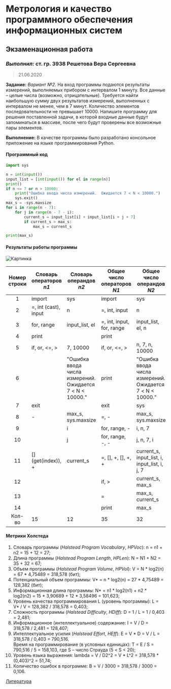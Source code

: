 # Метрология и качество программного обеспечения информационных систем

## Экзаменационная работа

### *Выполнил:* ст. гр. 3938 Решетова Вера Сергеевна

> 21.06.2020

**Задание:** *Вариант №2.* На вход программы подаются результаты измерений, выполняемых прибором с интервалом 1 минуту. Все данные – целые числа (возможно, отрицательные). Требуется найти наибольшую сумму двух результатов измерений, выполненных с интервалом не менее, чем в 7 минут. Количество элементов последовательности не превышает 10000.
Напишите программу для решения поставленной задачи, в которой входные данные будут запоминаться в массиве, после чего будут проверены все возможные пары элементов.

**Выполнение:** В качестве программы было разработано консольное приложение на языке программирования Python.

#### Программный код

```python
import sys

n = int(input())
input_list = [int(input()) for el in range(n)]
print()
if n <= 7 or n > 10000:
    print("Ошибка ввода числа измерений.  Ожидается 7 < N < 10000.")
    sys.exit()
max_s = -sys.maxsize
for i in range(n - 7):
    for j in range(n - 7 - i):
        current_s = input_list[i] + input_list[i + j + 7]
        if current_s > max_s:
            max_s = current_s

print(max_s)
```

#### Результаты работы программы

![Картинка](https://sun9-58.userapi.com/c858524/v858524929/1bfa70/HrO54g6WVj4.jpg "Результаты работы программы")

Номер строки | Словарь операторов *n1* | Словарь операндов *n2* | Общее число операторов *N1* | Общее число операндов *N2* |
:----:|--------------------|---------------------------------------------------------|-------------------------|---------------------------------------------------------|
1     |import              |sys                                                      |import                   |sys                                                      |
2     |=, int (cast), input|n                                                        |=, int, input            |n                                                        |
3     |for, range          |input_list, el                                           |=, int, input, for, range|input_list, el, n                                        |
4     |print               |                                                         |print                    |                                                         |
5     |if, or, <=, >       |7, 10000                                                 |if, or, <=, >            |n, 7, n, 10000                                           |
6     |                    |"Ошибка ввода числа измерений.  Ожидается 7 < N < 10000."|print                    |"Ошибка ввода числа измерений.  Ожидается 7 < N < 10000."|
7     |exit                |                                                         |exit                     |sys                                                      |
8     |-                   |max_s, sys.maxsize                                       |=, -                     |max_s, sys.maxsize                                       |
9     |                    |i                                                        |for, range, -            |i, n, 7                                                  |
10    |                    |j                                                        |for, range, -, -         |j, n, 7, i                                               |
11    |[] (get(index)), +  |current_s                                                |=, [], +, [], +, +       |current_s, input_list, i, input_list, i, j, 7            |
12    |                    |                                                         |if, >                    |current_s, max_s                                         |
13    |                    |                                                         |=                        |max_s, current_s                                         |
14    |                    |                                                         |print                    |max_s                                                    |
Кол-во|15                  |12                                                       |35                       |32                                                       |

#### Метрики Холстеда

1. Словарь программы (*Halstead Program Vocabulary*, *HPVoc*): n = n1 + n2 = 15 + 12 = 27;
1. Длина программы (*Halstead Program Length*, *HPLen*): N = N1 + N2 = 35 + 32 = 67;
1. Объем программы (*Halstead Program Volume*, *HPVol*): V = N \* log2(n) = 67 \* 4,75489 = 318,578 (бит);
1. Потенциальный объем программы: V\* = n \* log2(n) = 27 \* 4,75489 = 128,382 (бит);
1. Информационная длина программы: N\* = n1 \* log2(n1) + n2 \* log2(n2) = 15 \* 3,90689 + 12 \* 3,58496 = 101,623;
1. Уровень качества программирования L (уровень программы): L = V\* / V = 128,382 / 318,578 = 0,403;
1. Сложность программы (*Halstead Difficulty*, *HDiff*): D = 1 / L = 1 / 0,403 = 2,481;
1. Информационное (интеллектуальное) содержание: I = V / D = 318,578 / 2,481 = 128,407;
1. Интеллектуальное усилия (*Halstead Effort*, *HEff*): E = V \* D = V / L = 318,578 / 0,403 = 790,516.  
Время на программирование (в условных единицах): T = E / S = 790,516 / 5 = 158,103, где S – число Страуда (5 < S < 20);
1. Уровень языка выражения: lambda  = V / D2^2 = V \* L^2 = 318,578 \* (0,403)^2 = 51,74;
1. Количество ошибок в программе: В = V / 3000 = 318,578 / 3000 = 0,106.

[Литература](https://ru.wikipedia.org/wiki/%D0%9C%D0%B5%D1%82%D1%80%D0%B8%D0%BA%D0%B0_%D0%BF%D1%80%D0%BE%D0%B3%D1%80%D0%B0%D0%BC%D0%BC%D0%BD%D0%BE%D0%B3%D0%BE_%D0%BE%D0%B1%D0%B5%D1%81%D0%BF%D0%B5%D1%87%D0%B5%D0%BD%D0%B8%D1%8F)
